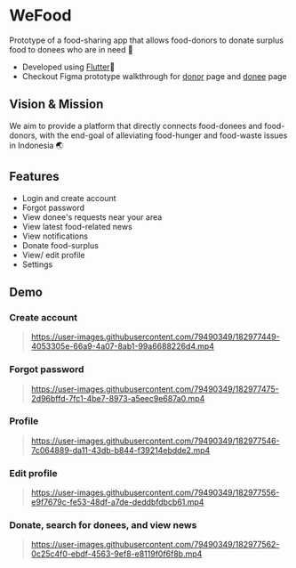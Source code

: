 # WeFood

Prototype of a food-sharing app that allows food-donors to donate surplus food to donees who are in need 💙

- Developed using [Flutter](https://flutter.dev/)🦋
- Checkout Figma prototype walkthrough for [donor](https://www.figma.com/proto/hWsSYF6jdiFEqugMxAMVj9/WeFood-(Bagi-Pangan-2.0)?node-id=2%3A2&scaling=scale-down&page-id=0%3A1&starting-point-node-id=176%3A68&show-proto-sidebar=1) page and [donee](https://www.figma.com/proto/hWsSYF6jdiFEqugMxAMVj9/WeFood-(Bagi-Pangan-2.0)?node-id=72%3A74&scaling=scale-down&page-id=71%3A18&starting-point-node-id=72%3A446) page

## Vision & Mission

We aim to provide a platform that directly connects food-donees and food-donors, with the end-goal of alleviating food-hunger and food-waste issues in Indonesia 🌏

## Features

- Login and create account
- Forgot password
- View donee's requests near your area
- View latest food-related news
- View notifications
- Donate food-surplus 
- View/ edit profile
- Settings

## Demo
### Create account
> https://user-images.githubusercontent.com/79490349/182977449-4053305e-66a9-4a07-8ab1-99a6688226d4.mp4

### Forgot password
> https://user-images.githubusercontent.com/79490349/182977475-2d96bffd-7fc1-4be7-8973-a5eec9e687a0.mp4

### Profile
> https://user-images.githubusercontent.com/79490349/182977546-7c064889-da11-43db-b844-f39214ebdde2.mp4

### Edit profile
> https://user-images.githubusercontent.com/79490349/182977556-e9f7679c-fe53-48df-a7de-deddbfdbcb61.mp4


### Donate, search for donees, and view news
> https://user-images.githubusercontent.com/79490349/182977562-0c25c4f0-ebdf-4563-9ef8-e8119f0f6f8b.mp4

